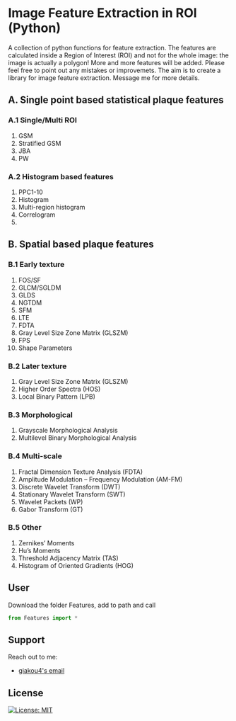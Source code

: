 # Image Feature Extraction in ROI (Python)
A collection of python functions for feature extraction. The features are calculated inside a Region of Interest (ROI) and not for the whole image: the image is actually a polygon! More and more features will be added. Please feel free to point out any mistakes or improvemets. The aim is to create a library for image feature extraction. Message me for more details.

## A. Single point based statistical plaque features
### A.1  Single/Multi ROI
1. GSM
2. Stratified GSM
3. JBA
4. PW
### A.2 Histogram based features
1. PPC1-10
2. Histogram
3. Multi-region histogram
4. Correlogram
5. 
## B. Spatial based plaque features
### B.1 Early texture
1. FOS/SF
2. GLCM/SGLDM
3. GLDS
4. NGTDM
5. SFM
6. LTE
7. FDTA
8. Gray Level Size Zone Matrix (GLSZM)
9. FPS
10. Shape Parameters
### B.2 Later texture
1. Gray Level Size Zone Matrix (GLSZM)
2. Higher Order Spectra (HOS)
3. Local Binary Pattern (LPB)
### B.3 Morphological
1. Grayscale Morphological Analysis
2. Multilevel Binary Morphological Analysis
### B.4 Multi-scale
1. Fractal Dimension Texture Analysis (FDTA)
2. Amplitude Modulation – Frequency Modulation (AM-FM)
3. Discrete Wavelet Transform (DWT)
4. Stationary Wavelet Transform (SWT)
5. Wavelet Packets (WP)
6. Gabor Transform (GT)
### B.5 Other
1. Zernikes’ Moments
2. Hu’s Moments
3. Threshold Adjacency Matrix (TAS)
4. Histogram of Oriented Gradients (HOG)

## User
Download the folder Features, add to path and call
```python
from Features import *
```

## Support
Reach out to me:
- [giakou4's email](mailto:giakonick98@gmail.com "giakonick98@gmail.com")

## License
[![License: MIT](https://img.shields.io/badge/License-MIT-yellow.svg)](https://github.com/giakou4/Features/LICENSE)
